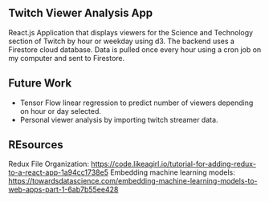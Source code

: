 ## Twitch Viewer Analysis App

React.js Application that displays viewers for the Science and Technology section of Twitch by hour or weekday using d3.
The backend uses a Firestore cloud database. Data is pulled once every hour using a cron job on my computer and sent to Firestore.


## Future Work
  - Tensor Flow linear regression to predict number of viewers depending on hour or day selected.
  - Personal viewer analysis by importing twitch streamer data.
  
## REsources
Redux File Organization: https://code.likeagirl.io/tutorial-for-adding-redux-to-a-react-app-1a94cc1738e5
Embedding machine learning models: https://towardsdatascience.com/embedding-machine-learning-models-to-web-apps-part-1-6ab7b55ee428
